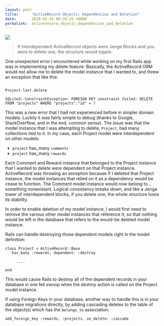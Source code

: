 ```yaml
---
layout: post
title:      "ActiveRecord Objects: Dependencies and Deletion"
date:       2018-02-24 00:39:25 +0000
permalink:  activerecord_objects_dependencies_and_deletion
---
```



![](https://i.imgur.com/Vh2jIMX.png)
> If interdependent ActiveRecord objects were Jenga Blocks and you were to delete one, the structure would topple.

One unexpected error I encountered while working on my first Rails app was in implementing my delete feature. Basically, the ActiveRecord ORM would not allow me to delete the model instance that I wanted to, and threw an exception that like this: 

```

Project.last.delete

SQLite3::ConstraintException: FOREIGN KEY constraint failed: DELETE FROM "projects" WHERE "projects"."id" = ?

```

This was a new error that I had not experienced before in simpler domain models. Luckily it was fairly simple to debug (thanks to Google, StackOverflow, and in the end, common sense). The issue was that the model instance that I was attempting to delete, ```Project```, had many collections tied to it. In my case, each Project model were interdependent on other models:

- ```project``` has_many ```comments```
- ```project``` has_many ```rewards```

Each Comment and Reward instance that belonged to the Project instance that I wanted to delete were dependent on that Project instance. ActiveRecord was throwing an exception because if I deleted that Project instance, the model instances that relied on it as a dependency would be cease to function. The Comment model instance would now belong to... something nonexistant. Logical consistency breaks down, and like a Jenga tower of interdependent blocks, if you delete one, the whole structure loses its stability.

In order to enable deletion of my model instance, I would first need to remove the various other model instances that reference it, so that nothing would be left in the database that refers to the would-be deleted model instance. 

Rails can handle destroying those dependent models right in the model definition:

```
class Project < ActiveRecord::Base
   has_many :rewards, dependent: :destroy
	 
	 ....
	 
end
```

This would cause Rails to destroy all of the dependent records in your database in one fell swoop when the destroy action is called on the Project model instance. 

If using Foreign Keys in your database, another way to handle this is in your database migrations directly, by adding cascading deletes to the table of the object(s) which has the ```belongs_to``` association:

```
add_foreign_key :rewards, :projects, on_delete: :cascade
```




